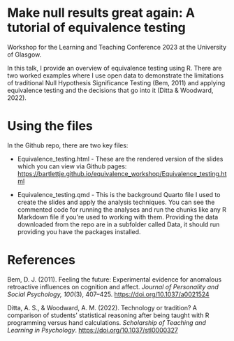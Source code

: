 # Make null results great again: A tutorial of equivalence testing

Workshop for the Learning and Teaching Conference 2023 at the University of Glasgow. 

In this talk, I provide an overview of equivalence testing using R. There are two worked examples where I use open data to demonstrate the limitations of traditional Null Hypothesis Significance Testing (Bem, 2011) and applying equivalence testing and the decisions that go into it (Ditta & Woodward, 2022).

# Using the files

In the Github repo, there are two key files: 

- Equivalence_testing.html - These are the rendered version of the slides which you can view via Github pages: https://bartlettje.github.io/equivalence_workshop/Equivalence_testing.html

- Equivalence_testing.qmd - This is the background Quarto file I used to create the slides and apply the analysis techniques. You can see the commented code for running the analyses and run the chunks like any R Markdown file if you're used to working with them. Providing the data downloaded from the repo are in a subfolder called Data, it should run providing you have the packages installed. 

# References

Bem, D. J. (2011). Feeling the future: Experimental evidence for anomalous retroactive influences on cognition and affect. *Journal of Personality and Social Psychology, 100*(3), 407–425. https://doi.org/10.1037/a0021524

Ditta, A. S., & Woodward, A. M. (2022). Technology or tradition? A comparison of students’ statistical reasoning after being taught with R programming versus hand calculations. *Scholarship of Teaching and Learning in Psychology*. https://doi.org/10.1037/stl0000327
